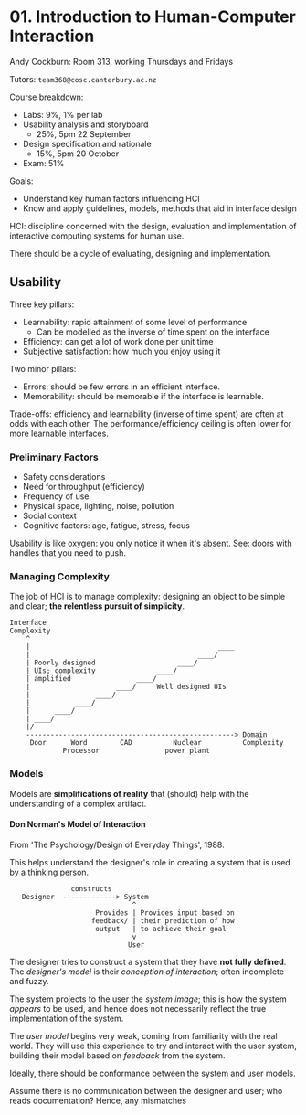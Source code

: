 # 01. Introduction to Human-Computer Interaction

Andy Cockburn: Room 313, working Thursdays and Fridays

Tutors: `team368@cosc.canterbury.ac.nz`

Course breakdown:

- Labs: 9%, 1% per lab
- Usability analysis and storyboard
  - 25%, 5pm 22 September
- Design specification and rationale
  - 15%, 5pm 20 October
- Exam: 51%

Goals:

- Understand key human factors influencing HCI
- Know and apply guidelines, models, methods that aid in interface design

HCI: discipline concerned with the design, evaluation and implementation of interactive computing systems for human use.

There should be a cycle of evaluating, designing and implementation.

## Usability

Three key pillars:

- Learnability: rapid attainment of some level of performance
  - Can be modelled as the inverse of time spent on the interface
- Efficiency: can get a lot of work done per unit time
- Subjective satisfaction: how much you enjoy using it

Two minor pillars:

- Errors: should be few errors in an efficient interface.
- Memorability: should be memorable if the interface is learnable.

Trade-offs: efficiency and learnability (inverse of time spent) are often at odds with each other. The performance/efficiency ceiling is often lower for more learnable interfaces.

### Preliminary Factors

- Safety considerations
- Need for throughput (efficiency)
- Frequency of use
- Physical space, lighting, noise, pollution
- Social context
- Cognitive factors: age, fatigue, stress, focus

Usability is like oxygen: you only notice it when it's absent. See: doors with handles that you need to push.

### Managing Complexity

The job of HCI is to manage complexity: designing an object to be simple and clear; **the relentless pursuit of simplicity**.


```
Interface
Complexity
    ^
    |                                              ____
    |                                         ____/
    | Poorly designed                    ____/
    | UIs; complexity               ____/
    | amplified                ____/
    |                     ____/     Well designed UIs
    |                ____/
    |           ____/
    |      ____/
    | ____/
    |/
    ---------------------------------------------------> Domain
     Door      Word        CAD          Nuclear          Complexity
             Processor                power plant
```

### Models

Models are **simplifications of reality** that (should) help with the understanding of a complex artifact.

#### Don Norman's Model of Interaction

From 'The Psychology/Design of Everyday Things', 1988.

This helps understand the designer's role in creating a system that is used by a thinking person.

```
               constructs
   Designer  -------------> System
                              ^
                     Provides | Provides input based on
                    feedback/ | their prediction of how
                     output   | to achieve their goal
                              v
                             User
```

The designer tries to construct a system that they have **not fully defined**. The *designer's model* is their *conception of interaction*; often incomplete and fuzzy.

The system projects to the user the *system image*; this is how the system *appears* to be used, and hence does not necessarily reflect the true implementation of the system.

The *user model* begins very weak, coming from familiarity with the real world. They will use this experience to try and interact with the user system, building their model based on *feedback* from the system.

Ideally, there should be conformance between the system and user models.

Assume there is no communication between the designer and user; who reads documentation? Hence, any mismatches